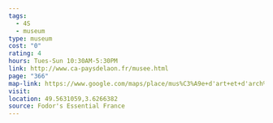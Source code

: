 ```yaml
---
tags:
  - 4S
  - museum
type: museum
cost: "0"
rating: 4
hours: Tues-Sun 10:30AM-5:30PM
link: http://www.ca-paysdelaon.fr/musee.html
page: "366"
map-link: https://www.google.com/maps/place/mus%C3%A9e+d'art+et+d'arch%C3%A9ologie+de+Laon/@49.5629603,3.624108,17z/data=!3m1!4b1!4m6!3m5!1s0x47e84b452c5a862b:0xf0489c9dfd35fe62!8m2!3d49.5629568!4d3.6266829!16s%2Fg%2F122wt54c?entry=ttu&g_ep=EgoyMDI0MDkxOC4xIKXMDSoASAFQAw%3D%3D
visit: 
location: 49.5631059,3.6266382
source: Fodor's Essential France
---
```


